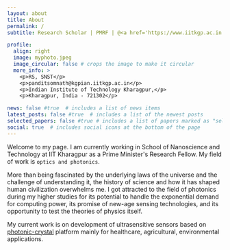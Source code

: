 ```yaml
---
layout: about
title: About
permalink: /
subtitle: Research Scholar | PMRF | @<a href='https://www.iitkgp.ac.in'>IIT Kharagpur</a> | School of Nanoscience and Technology. 

profile:
  align: right
  image: myphoto.jpeg
  image_circular: false # crops the image to make it circular
  more_info: >
    <p>RS, SNST</p>
    <p>panditsomnath@kgpian.iitkgp.ac.in</p>
    <p>Indian Institute of Technology Kharagpur,</p>
    <p>Kharagpur, India - 721302</p>

news: false #true  # includes a list of news items
latest_posts: false #true  # includes a list of the newest posts
selected_papers: false #true # includes a list of papers marked as "selected={true}"
social: true  # includes social icons at the bottom of the page
---
```


Welcome to my page. I am currently working in School of Nanoscience and Technology at IIT Kharagpur as a Prime Minister's Research Fellow. My field of work is `optics and photonics`.

More than being fascinated by the underlying laws of the universe and the challenge of understanding it, the history of science and how it has shaped human civilization overwhelms me.
I got attracted to the field of photonics during my higher studies for its potential to handle the exponential demand for computing power, its promise of new-age sensing technologies, and its opportunity to test the theories of physics itself.

My current work is on development of ultrasensitive sensors based on [photonic-crystal](http://ab-initio.mit.edu/book/) platform mainly for healthcare, agricultural, environmental applications.